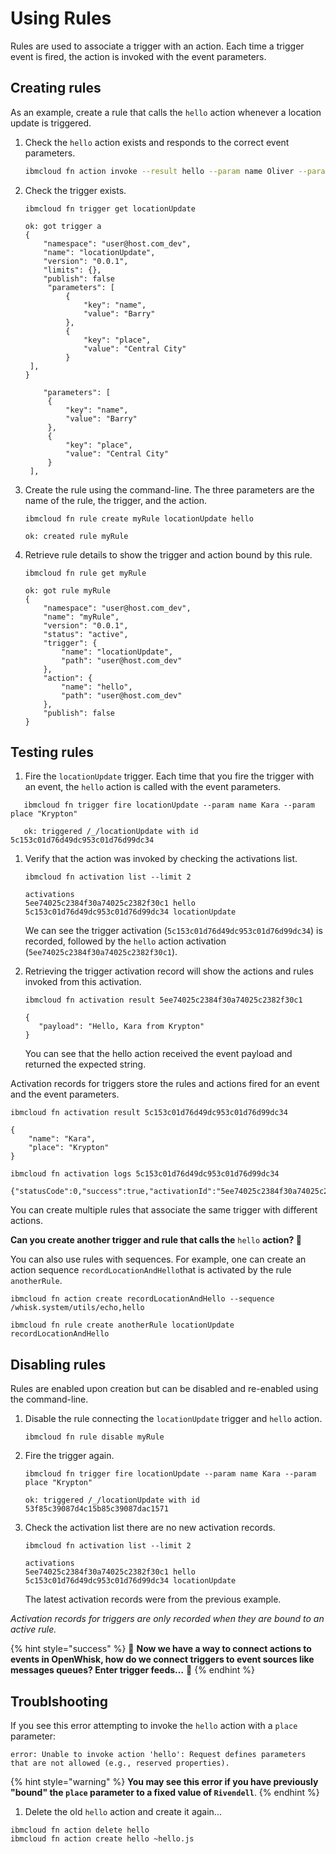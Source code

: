# Using Rules

Rules are used to associate a trigger with an action. Each time a trigger event is fired, the action is invoked with the event parameters.

## Creating rules

As an example, create a rule that calls the `hello` action whenever a location update is triggered.

1. Check the `hello` action exists and responds to the correct event parameters.

    ```bash
    ibmcloud fn action invoke --result hello --param name Oliver --param place "Starling City"
    ```

1. Check the trigger exists.

   ```text
   ibmcloud fn trigger get locationUpdate
   ```

   ```text
   ok: got trigger a
   {
       "namespace": "user@host.com_dev",
       "name": "locationUpdate",
       "version": "0.0.1",
       "limits": {},
       "publish": false
        "parameters": [
            {
                "key": "name",
                "value": "Barry"
            },
            {
                "key": "place",
                "value": "Central City"
            }
    ],
   }

       "parameters": [
        {
            "key": "name",
            "value": "Barry"
        },
        {
            "key": "place",
            "value": "Central City"
        }
    ],
   ```

3. Create the rule using the command-line. The three parameters are the name of the rule, the trigger, and the action.

   ```text
   ibmcloud fn rule create myRule locationUpdate hello
   ```

   ```text
   ok: created rule myRule
   ```

4. Retrieve rule details to show the trigger and action bound by this rule.

   ```text
   ibmcloud fn rule get myRule
   ```

   ```text
   ok: got rule myRule
   {
       "namespace": "user@host.com_dev",
       "name": "myRule",
       "version": "0.0.1",
       "status": "active",
       "trigger": {
           "name": "locationUpdate",
           "path": "user@host.com_dev"
       },
       "action": {
           "name": "hello",
           "path": "user@host.com_dev"
       },
       "publish": false
   }
   ```

## Testing rules

1. Fire the `locationUpdate` trigger. Each time that you fire the trigger with an event, the `hello` action is called with the event parameters.

```text
   ibmcloud fn trigger fire locationUpdate --param name Kara --param place "Krypton"
```

```text
   ok: triggered /_/locationUpdate with id 5c153c01d76d49dc953c01d76d99dc34
```

1. Verify that the action was invoked by checking the activations list.

   ```text
   ibmcloud fn activation list --limit 2
   ```

   ```text
   activations
   5ee74025c2384f30a74025c2382f30c1 hello
   5c153c01d76d49dc953c01d76d99dc34 locationUpdate
   ```

   We can see the trigger activation \(`5c153c01d76d49dc953c01d76d99dc34`\) is recorded, followed by the `hello` action activation \(`5ee74025c2384f30a74025c2382f30c1`\).

2. Retrieving the trigger activation record will show the actions and rules invoked from this activation.

   ```text
   ibmcloud fn activation result 5ee74025c2384f30a74025c2382f30c1
   ```

   ```text
   {
      "payload": "Hello, Kara from Krypton"
   }
   ```

   You can see that the hello action received the event payload and returned the expected string.

Activation records for triggers store the rules and actions fired for an event and the event parameters.

```text
ibmcloud fn activation result 5c153c01d76d49dc953c01d76d99dc34
```

```text
{
    "name": "Kara",
    "place": "Krypton"
}
```

```text
ibmcloud fn activation logs 5c153c01d76d49dc953c01d76d99dc34
```

```text
{"statusCode":0,"success":true,"activationId":"5ee74025c2384f30a74025c2382f30c1","rule":"user@host.com_dev/myRule","action":"user@host.com_dev/hello"}
```

You can create multiple rules that associate the same trigger with different actions.

**Can you create another trigger and rule that calls the** `hello` **action? 🤔**

You can also use rules with sequences. For example, one can create an action sequence `recordLocationAndHello`that is activated by the rule `anotherRule`.

```text
ibmcloud fn action create recordLocationAndHello --sequence /whisk.system/utils/echo,hello
```

```text
ibmcloud fn rule create anotherRule locationUpdate recordLocationAndHello
```

## Disabling rules

Rules are enabled upon creation but can be disabled and re-enabled using the command-line.

1. Disable the rule connecting the `locationUpdate` trigger and `hello` action.

   ```text
   ibmcloud fn rule disable myRule
   ```

2. Fire the trigger again.

   ```text
   ibmcloud fn trigger fire locationUpdate --param name Kara --param place "Krypton"
   ```

   ```text
   ok: triggered /_/locationUpdate with id 53f85c39087d4c15b85c39087dac1571
   ```

3. Check the activation list there are no new activation records.

   ```text
   ibmcloud fn activation list --limit 2
   ```

   ```text
   activations
   5ee74025c2384f30a74025c2382f30c1 hello
   5c153c01d76d49dc953c01d76d99dc34 locationUpdate
   ```

   The latest activation records were from the previous example.

_Activation records for triggers are only recorded when they are bound to an active rule._

{% hint style="success" %}
🎉 **Now we have a way to connect actions to events in OpenWhisk, how do we connect triggers to event sources like messages queues? Enter trigger feeds…** 🎉
{% endhint %}

## Troublshooting

If you see this error attempting to invoke the `hello` action with a `place` parameter:

```text
error: Unable to invoke action 'hello': Request defines parameters that are not allowed (e.g., reserved properties).
```

{% hint style="warning" %}
**You may see this error if you have previously "bound" the `place` parameter to a fixed value of `Rivendell`**.
{% endhint %}

1. Delete the old `hello` action and create it again...

```bashh
ibmcloud fn action delete hello
ibmcloud fn action create hello ~hello.js
```
